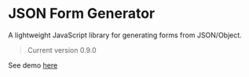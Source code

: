 # JSON Form Generator
A lightweight JavaScript library for generating forms from JSON/Object.
> Current version 0.9.0

See demo [here](https://rmanaf.github.io/json-form/index.html)
